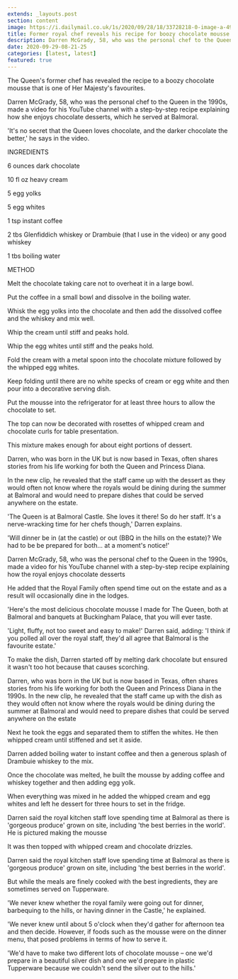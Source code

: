 ```yaml
---
extends: _layouts.post
section: content
image: https://i.dailymail.co.uk/1s/2020/09/28/18/33728218-0-image-a-49_1601312507161.jpg 
title: Former royal chef reveals his recipe for boozy chocolate mousse loved by the Queen 
description: Darren McGrady, 58, who was the personal chef to the Queen in the 1990s, made a video for his YouTube channel with a step-by-step recipe of the dessert you used to serve at Balmoral. 
date: 2020-09-29-08-21-25 
categories: [latest, latest] 
featured: true 
--- 
```

The Queen's former chef has revealed the recipe to a boozy chocolate mousse that is one of Her Majesty's favourites.

Darren McGrady, 58, who was the personal chef to the Queen in the 1990s, made a video for his YouTube channel with a step-by-step recipe explaining how she enjoys chocolate desserts, which he served at Balmoral. 

'It's no secret that the Queen loves chocolate, and the darker chocolate the better,' he says in the video. 

INGREDIENTS 

6 ounces dark chocolate 

10 fl oz heavy cream

5 egg yolks

5 egg whites

1 tsp instant coffee

2 tbs Glenfiddich whiskey or Drambuie (that I use in the video) or any good whiskey 

1 tbs boiling water

METHOD

Melt the chocolate taking care not to overheat it in a large bowl. 

Put the coffee in a small bowl and dissolve in the boiling water. 

Whisk the egg yolks into the chocolate and then add the dissolved coffee and the whiskey and mix well. 

Whip the cream until stiff and peaks hold. 

Whip the egg whites until stiff and the peaks hold. 

Fold the cream with a metal spoon into the chocolate mixture followed by the whipped egg whites. 

Keep folding until there are no white specks of cream or egg white and then pour into a decorative serving dish. 

Put the mousse into the refrigerator for at least three hours to allow the chocolate to set. 

The top can now be decorated with rosettes of whipped cream and chocolate curls for table presentation. 

This mixture makes enough for about eight portions of dessert.



Darren, who was born in the UK but is now based in Texas, often shares stories from his life working for both the Queen and Princess Diana.

In the new clip, he revealed that the staff came up with the dessert as they would often not know where the royals would be dining during the summer at Balmoral and would need to prepare dishes that could be served anywhere on the estate.

'The Queen is at Balmoral Castle. She loves it there! So do her staff. It's a nerve-wracking time for her chefs though,' Darren explains.

'Will dinner be in (at the castle) or out (BBQ in the hills on the estate)? We had to be be prepared for both... at a moment's notice!'

Darren McGrady, 58, who was the personal chef to the Queen in the 1990s, made a video for his YouTube channel with a step-by-step recipe explaining how the royal enjoys chocolate desserts

He added that the Royal Family often spend time out on the estate and as a result will occasionally dine in the lodges.

'Here's the most delicious chocolate mousse I made for The Queen, both at Balmoral and banquets at Buckingham Palace, that you will ever taste. 

'Light, fluffy, not too sweet and easy to make!' Darren said, adding: 'I think if you polled all over the royal staff, they'd all agree that Balmoral is the favourite estate.'

To make the dish, Darren started off by melting dark chocolate but ensured it wasn't too hot because that causes scorching.

Darren, who was born in the UK but is now based in Texas, often shares stories from his life working for both the Queen and Princess Diana in the 1990s. In the new clip, he revealed that the staff came up with the dish as they would often not know where the royals would be dining during the summer at Balmoral and would need to prepare dishes that could be served anywhere on the estate

Next he took the eggs and separated them to stiffen the whites. He then whipped cream until stiffened and set it aside. 

Darren added boiling water to instant coffee and then a generous splash of Drambuie whiskey to the mix. 

Once the chocolate was melted, he built the mousse by adding coffee and whiskey together and then adding egg yolk.

When everything was mixed in he added the whipped cream and egg whites and left he dessert for three hours to set in the fridge.

Darren said the royal kitchen staff love spending time at Balmoral as there is 'gorgeous produce' grown on site, including 'the best berries in the world'. He is pictured making the mousse

It was then topped with whipped cream and chocolate drizzles.

Darren said the royal kitchen staff love spending time at Balmoral as there is 'gorgeous produce' grown on site, including 'the best berries in the world'.   

But while the meals are finely cooked with the best ingredients, they are sometimes served on Tupperware.  

'We never knew whether the royal family were going out for dinner, barbequing to the hills, or having dinner in the Castle,' he explained.

'We never knew until about 5 o'clock when they'd gather for afternoon tea and then decide. However, if foods such as the mousse were on the dinner menu, that posed problems in terms of how to serve it.

'We'd have to make two different lots of chocolate mousse – one we'd prepare in a beautiful silver dish and one we'd prepare in plastic Tupperware because we couldn't send the silver out to the hills.'

